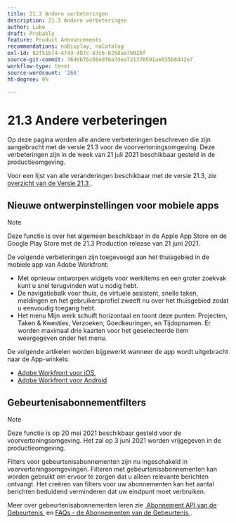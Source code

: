 ```yaml
---
title: 21.3 Andere verbeteringen
description: 21.3 Andere verbeteringen
author: Luke
draft: Probably
feature: Product Announcements
recommendations: noDisplay, noCatalog
exl-id: 82f51b74-4743-497c-87c6-6258aa7b02bf
source-git-commit: 76deb76c66e8f8a7dea721378591ae035b8d42e7
workflow-type: tm+mt
source-wordcount: '266'
ht-degree: 0%

---
```


# 21.3 Andere verbeteringen

Op deze pagina worden alle andere verbeteringen beschreven die zijn aangebracht met de versie 21.3 voor de voorvertoningsomgeving. Deze verbeteringen zijn in de week van 21 juli 2021 beschikbaar gesteld in de productieomgeving.

Voor een lijst van alle veranderingen beschikbaar met de versie 21.3, zie [&#x200B; overzicht van de Versie 21.3 &#x200B;](../../../product-announcements/product-releases/21.3-release-activity/21-3-release-overview.md).

## Nieuwe ontwerpinstellingen voor mobiele apps

>[!NOTE]
>
>Deze functie is over het algemeen beschikbaar in de Apple App Store en de Google Play Store met de 21.3 Production release van 21 juni 2021.

De volgende verbeteringen zijn toegevoegd aan het thuisgebied in de mobiele app van Adobe Workfront:

* Met opnieuw ontworpen widgets voor werkitems en een groter zoekvak kunt u snel terugvinden wat u nodig hebt.
* De navigatiebalk voor thuis, de virtuele assistent, snelle taken, meldingen en het gebruikersprofiel zweeft nu over het thuisgebied zodat u eenvoudig toegang hebt.
* Het menu Mijn werk schuift horizontaal en toont deze punten: Projecten, Taken &amp; Kwesties, Verzoeken, Goedkeuringen, en Tijdopnamen. Er worden maximaal drie kaarten voor het geselecteerde item weergegeven onder het menu.

De volgende artikelen worden bijgewerkt wanneer de app wordt uitgebracht naar de App-winkels:

* [&#x200B; Adobe Workfront voor iOS &#x200B;](../../../workfront-basics/mobile-apps/using-the-workfront-mobile-app/workfront-for-ios.md)
* [Adobe Workfront voor Android](../../../workfront-basics/mobile-apps/using-the-workfront-mobile-app/workfront-for-android.md)

## Gebeurtenisabonnementfilters

>[!NOTE]
>
>Deze functie is op 20 mei 2021 beschikbaar gesteld voor de voorvertoningsomgeving. Het zal op 3 juni 2021 worden vrijgegeven in de productieomgeving.

Filters voor gebeurtenisabonnementen zijn nu ingeschakeld in voorvertoningsomgevingen. Filteren met gebeurtenisabonnementen kan worden gebruikt om ervoor te zorgen dat u alleen relevante berichten ontvangt. Het creëren van filters voor uw abonnementen kan het aantal berichten beduidend verminderen dat uw eindpunt moet verbruiken.

Meer over gebeurtenisabonnementen leren zie [&#x200B; Abonnement API van de Gebeurtenis &#x200B;](../../../wf-api/general/event-subs-api.md) en [&#x200B; FAQs - de Abonnementen van de Gebeurtenis &#x200B;](../../../wf-api/general/event-subs-faq.md).

